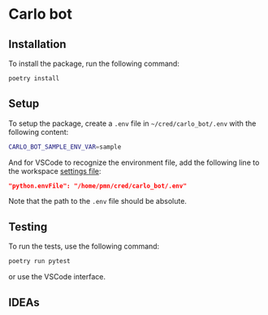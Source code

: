 # Carlo bot

## Installation

To install the package, run the following command:

```bash
poetry install
```

## Setup

To setup the package, create a `.env` file in `~/cred/carlo_bot/.env` with the following content:

```bash
CARLO_BOT_SAMPLE_ENV_VAR=sample
```

And for VSCode to recognize the environment file, add the following line to the
workspace [settings file](.vscode/settings.json):

```json
"python.envFile": "/home/pmn/cred/carlo_bot/.env"
```

Note that the path to the `.env` file should be absolute.

## Testing

To run the tests, use the following command:

```bash
poetry run pytest
```

or use the VSCode interface.

## IDEAs